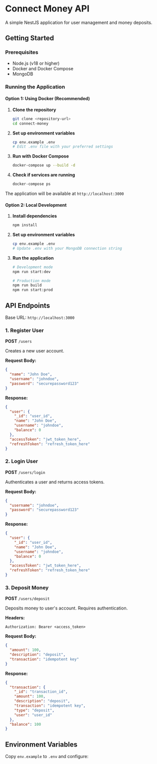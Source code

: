 # Connect Money API

A simple NestJS application for user management and money deposits.

## Getting Started

### Prerequisites

- Node.js (v18 or higher)
- Docker and Docker Compose
- MongoDB

### Running the Application

#### Option 1: Using Docker (Recommended)

1. **Clone the repository**
   ```bash
   git clone <repository-url>
   cd connect-money
   ```

2. **Set up environment variables**
   ```bash
   cp env.example .env
   # Edit .env file with your preferred settings
   ```

3. **Run with Docker Compose**
   ```bash
   docker-compose up --build -d
   ```

4. **Check if services are running**
   ```bash
   docker-compose ps
   ```

The application will be available at `http://localhost:3000`

#### Option 2: Local Development

1. **Install dependencies**
   ```bash
   npm install
   ```

2. **Set up environment variables**
   ```bash
   cp env.example .env
   # Update .env with your MongoDB connection string
   ```

3. **Run the application**
   ```bash
   # Development mode
   npm run start:dev
   
   # Production mode
   npm run build
   npm run start:prod
   ```

## API Endpoints

Base URL: `http://localhost:3000`

### 1. Register User

**POST** `/users`

Creates a new user account.

**Request Body:**
```json
{
  "name": "John Doe",
  "username": "johndoe",
  "password": "securepassword123"
}
```

**Response:**
```json
{
  "user": {
    "_id": "user_id",
    "name": "John Doe",
    "username": "johndoe",
    "balance": 0
  },
  "accessToken": "jwt_token_here",
  "refreshToken": "refresh_token_here"
}
```

### 2. Login User

**POST** `/users/login`

Authenticates a user and returns access tokens.

**Request Body:**
```json
{
  "username": "johndoe",
  "password": "securepassword123"
}
```

**Response:**
```json
{
  "user": {
    "_id": "user_id",
    "name": "John Doe",
    "username": "johndoe",
    "balance": 0
  },
  "accessToken": "jwt_token_here",
  "refreshToken": "refresh_token_here"
}
```

### 3. Deposit Money

**POST** `/users/deposit`

Deposits money to user's account. Requires authentication.

**Headers:**
```
Authorization: Bearer <access_token>
```

**Request Body:**
```json
{
  "amount": 100,
  "description": "deposit",
  "transaction": "idempotent key"
}
```

**Response:**
```json
{
  "transaction": {
    "_id": "transaction_id",
    "amount": 100,
    "description": "deposit",
    "transaction": "idempotent key",
    "type": "deposit",
    "user": "user_id"
  },
  "balance": 100
}
```
## Environment Variables

Copy `env.example` to `.env` and configure: